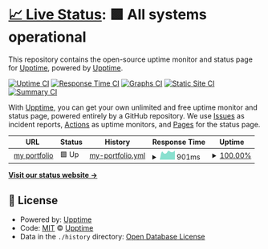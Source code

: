 # [📈 Live Status](https://upptime.github.io/upptime): <!--live status--> **🟩 All systems operational**

This repository contains the open-source uptime monitor and status page for [Upptime](https://upptime.js.org), powered by [Upptime](https://github.com/upptime/upptime).

[![Uptime CI](https://github.com/alnat2/uptimer/workflows/Uptime%20CI/badge.svg)](https://github.com/alnat2/uptimer/actions?query=workflow%3A%22Uptime+CI%22)
[![Response Time CI](https://github.com/alnat2/uptimer/workflows/Response%20Time%20CI/badge.svg)](https://github.com/alnat2/uptimer/actions?query=workflow%3A%22Response+Time+CI%22)
[![Graphs CI](https://github.com/alnat2/uptimer/workflows/Graphs%20CI/badge.svg)](https://github.com/alnat2/uptimer/actions?query=workflow%3A%22Graphs+CI%22)
[![Static Site CI](https://github.com/alnat2/uptimer/workflows/Static%20Site%20CI/badge.svg)](https://github.com/alnat2/uptimer/actions?query=workflow%3A%22Static+Site+CI%22)
[![Summary CI](https://github.com/alnat2/uptimer/workflows/Summary%20CI/badge.svg)](https://github.com/alnat2/uptimer/actions?query=workflow%3A%22Summary+CI%22)

With [Upptime](https://upptime.js.org), you can get your own unlimited and free uptime monitor and status page, powered entirely by a GitHub repository. We use [Issues](https://github.com/upptime/upptime/issues) as incident reports, [Actions](https://github.com/alnat2/uptimer/actions) as uptime monitors, and [Pages](https://upptime.github.io/upptime) for the status page.

<!--start: status pages-->
<!-- This summary is generated by Upptime (https://github.com/upptime/upptime) -->
<!-- Do not edit this manually, your changes will be overwritten -->
<!-- prettier-ignore -->
| URL | Status | History | Response Time | Uptime |
| --- | ------ | ------- | ------------- | ------ |
| <img alt="" src="https://icons.duckduckgo.com/ip3/design.beloglazkin.website.ico" height="13"> [my portfolio](https://design.beloglazkin.website) | 🟩 Up | [my-portfolio.yml](https://github.com/alnat2/uptimer/commits/HEAD/history/my-portfolio.yml) | <details><summary><img alt="Response time graph" src="./graphs/my-portfolio/response-time-week.png" height="20"> 901ms</summary><br><a href="https://alnat2.github.io/uptimer/history/my-portfolio"><img alt="Response time 869" src="https://img.shields.io/endpoint?url=https%3A%2F%2Fraw.githubusercontent.com%2Falnat2%2Fuptimer%2FHEAD%2Fapi%2Fmy-portfolio%2Fresponse-time.json"></a><br><a href="https://alnat2.github.io/uptimer/history/my-portfolio"><img alt="24-hour response time 1061" src="https://img.shields.io/endpoint?url=https%3A%2F%2Fraw.githubusercontent.com%2Falnat2%2Fuptimer%2FHEAD%2Fapi%2Fmy-portfolio%2Fresponse-time-day.json"></a><br><a href="https://alnat2.github.io/uptimer/history/my-portfolio"><img alt="7-day response time 901" src="https://img.shields.io/endpoint?url=https%3A%2F%2Fraw.githubusercontent.com%2Falnat2%2Fuptimer%2FHEAD%2Fapi%2Fmy-portfolio%2Fresponse-time-week.json"></a><br><a href="https://alnat2.github.io/uptimer/history/my-portfolio"><img alt="30-day response time 915" src="https://img.shields.io/endpoint?url=https%3A%2F%2Fraw.githubusercontent.com%2Falnat2%2Fuptimer%2FHEAD%2Fapi%2Fmy-portfolio%2Fresponse-time-month.json"></a><br><a href="https://alnat2.github.io/uptimer/history/my-portfolio"><img alt="1-year response time 880" src="https://img.shields.io/endpoint?url=https%3A%2F%2Fraw.githubusercontent.com%2Falnat2%2Fuptimer%2FHEAD%2Fapi%2Fmy-portfolio%2Fresponse-time-year.json"></a></details> | <details><summary><a href="https://alnat2.github.io/uptimer/history/my-portfolio">100.00%</a></summary><a href="https://alnat2.github.io/uptimer/history/my-portfolio"><img alt="All-time uptime 98.59%" src="https://img.shields.io/endpoint?url=https%3A%2F%2Fraw.githubusercontent.com%2Falnat2%2Fuptimer%2FHEAD%2Fapi%2Fmy-portfolio%2Fuptime.json"></a><br><a href="https://alnat2.github.io/uptimer/history/my-portfolio"><img alt="24-hour uptime 100.00%" src="https://img.shields.io/endpoint?url=https%3A%2F%2Fraw.githubusercontent.com%2Falnat2%2Fuptimer%2FHEAD%2Fapi%2Fmy-portfolio%2Fuptime-day.json"></a><br><a href="https://alnat2.github.io/uptimer/history/my-portfolio"><img alt="7-day uptime 100.00%" src="https://img.shields.io/endpoint?url=https%3A%2F%2Fraw.githubusercontent.com%2Falnat2%2Fuptimer%2FHEAD%2Fapi%2Fmy-portfolio%2Fuptime-week.json"></a><br><a href="https://alnat2.github.io/uptimer/history/my-portfolio"><img alt="30-day uptime 93.67%" src="https://img.shields.io/endpoint?url=https%3A%2F%2Fraw.githubusercontent.com%2Falnat2%2Fuptimer%2FHEAD%2Fapi%2Fmy-portfolio%2Fuptime-month.json"></a><br><a href="https://alnat2.github.io/uptimer/history/my-portfolio"><img alt="1-year uptime 98.08%" src="https://img.shields.io/endpoint?url=https%3A%2F%2Fraw.githubusercontent.com%2Falnat2%2Fuptimer%2FHEAD%2Fapi%2Fmy-portfolio%2Fuptime-year.json"></a></details>

<!--end: status pages-->

[**Visit our status website →**](https://upptime.github.io/upptime)

## 📄 License

- Powered by: [Upptime](https://github.com/upptime/upptime)
- Code: [MIT](./LICENSE) © [Upptime](https://upptime.js.org)
- Data in the `./history` directory: [Open Database License](https://opendatacommons.org/licenses/odbl/1-0/)
